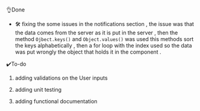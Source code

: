 👌Done 

-  🛠️ fixing the some issues in the notifications section , the issue was that the data comes from the server as it is put in the server , then the method `Ojbect.keys()` and `Object.values()` was used this methods sort the keys alphabetically  , then a for loop with the index used so the data was put wrongly the object that holds it in the component . 

✔️To-do

1. adding validations on the User inputs 

2. adding unit testing 

3. adding functional documentation 

   





